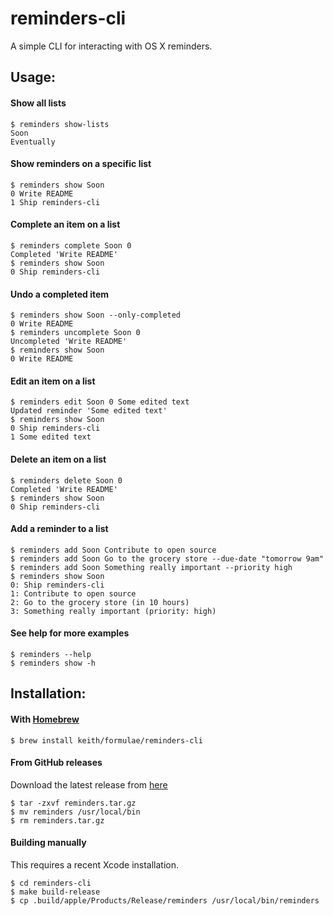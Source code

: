 # reminders-cli

A simple CLI for interacting with OS X reminders.

## Usage:

#### Show all lists

```
$ reminders show-lists
Soon
Eventually
```

#### Show reminders on a specific list

```
$ reminders show Soon
0 Write README
1 Ship reminders-cli
```

#### Complete an item on a list

```
$ reminders complete Soon 0
Completed 'Write README'
$ reminders show Soon
0 Ship reminders-cli
```

#### Undo a completed item

```
$ reminders show Soon --only-completed
0 Write README
$ reminders uncomplete Soon 0
Uncompleted 'Write README'
$ reminders show Soon
0 Write README
```

#### Edit an item on a list

```
$ reminders edit Soon 0 Some edited text
Updated reminder 'Some edited text'
$ reminders show Soon
0 Ship reminders-cli
1 Some edited text
```

#### Delete an item on a list

```
$ reminders delete Soon 0
Completed 'Write README'
$ reminders show Soon
0 Ship reminders-cli
```

#### Add a reminder to a list

```
$ reminders add Soon Contribute to open source
$ reminders add Soon Go to the grocery store --due-date "tomorrow 9am"
$ reminders add Soon Something really important --priority high
$ reminders show Soon
0: Ship reminders-cli
1: Contribute to open source
2: Go to the grocery store (in 10 hours)
3: Something really important (priority: high)
```

#### See help for more examples

```
$ reminders --help
$ reminders show -h
```

## Installation:

#### With [Homebrew](http://brew.sh/)

```
$ brew install keith/formulae/reminders-cli
```

#### From GitHub releases

Download the latest release from
[here](https://github.com/keith/reminders-cli/releases)

```
$ tar -zxvf reminders.tar.gz
$ mv reminders /usr/local/bin
$ rm reminders.tar.gz
```

#### Building manually

This requires a recent Xcode installation.

```
$ cd reminders-cli
$ make build-release
$ cp .build/apple/Products/Release/reminders /usr/local/bin/reminders
```
